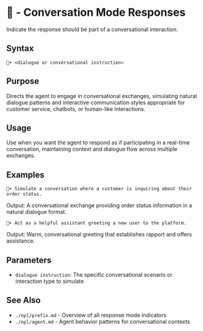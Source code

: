 # 💬 - Conversation Mode Responses
Indicate the response should be part of a conversational interaction.

## Syntax
`💬➤ <dialogue or conversational instruction>`

## Purpose
Directs the agent to engage in conversational exchanges, simulating natural dialogue patterns and interactive communication styles appropriate for customer service, chatbots, or human-like interactions.

## Usage
Use when you want the agent to respond as if participating in a real-time conversation, maintaining context and dialogue flow across multiple exchanges.

## Examples
```example
💬➤ Simulate a conversation where a customer is inquiring about their order status.
```

Output: A conversational exchange providing order status information in a natural dialogue format.

```example
💬➤ Act as a helpful assistant greeting a new user to the platform.
```

Output: Warm, conversational greeting that establishes rapport and offers assistance.

## Parameters
- `dialogue instruction`: The specific conversational scenario or interaction type to simulate

## See Also
- `./npl/prefix.md` - Overview of all response mode indicators
- `./npl/agent.md` - Agent behavior patterns for conversational contexts